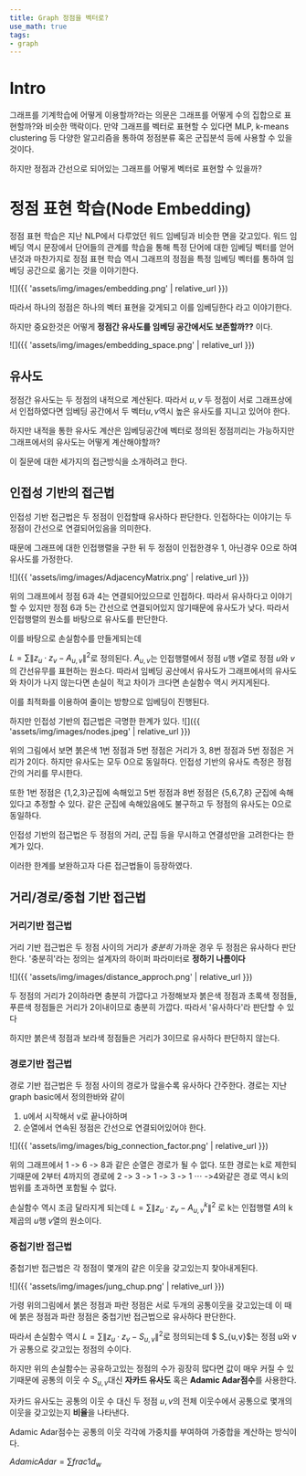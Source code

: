 ```yaml
---
title: Graph 정점을 벡터로?
use_math: true
tags:
- graph
---
```


# Intro
그래프를 기계학습에 어떻게 이용할까?라는 의문은 그래프를 어떻게 수의 집합으로 표현할까?와 비슷한 맥락이다.
만약 그래프를 벡터로 표현할 수 있다면 MLP, k-means clustering 등 다양한 알고리즘을 통하여 정점분류 혹은 군집분석 등에 사용할 수 있을것이다.

하지만 정점과 간선으로 되어있는 그래프를 어떻게 벡터로 표현할 수 있을까?


# 정점 표현 학습(Node Embedding)
정점 표현 학습은 지난 NLP에서 다루었던 워드 임베딩과 비슷한 면을 갖고있다.
워드 임베딩 역시 문장에서 단어들의 관계를 학습을 통해 특정 단어에 대한 임베딩 벡터를 얻어낸것과 마찬가지로 정점 표현 학습 역시 그래프의 정점을 특정 임베딩 벡터를 통하여 임베딩 공간으로 옮기는 것을 이야기한다.

![]({{ 'assets/img/images/embedding.png' | relative_url }})

따라서 하나의 정점은 하나의 벡터 표현을 갖게되고 이를 임베딩한다 라고 이야기한다.

하지만 중요한것은 어떻게 **정점간 유사도를 임베딩 공간에서도 보존할까??** 이다.

![]({{ 'assets/img/images/embedding_space.png' | relative_url }})

## 유사도
정점간 유사도는 두 정점의 내적으로 계산된다. 
따라서 $u, v$ 두 정점이 서로 그래프상에서 인접하였다면 임베딩 공간에서 두 벡터$u, v$역시 높은 유사도를 지니고 있어야 한다.

하지만 내적을 통한 유사도 계산은 임베딩공간에 벡터로 정의된 정점끼리는 가능하지만 그래프에서의 유사도는 어떻게 계산해야할까?

이 질문에 대한 세가지의 접근방식을 소개하려고 한다.

## 인접성 기반의 접근법
인접성 기반 접근법은 두 정점이 인접할때 유사하다 판단한다.
인접하다는 이야기는 두 정점이 간선으로 연결되어있음을 의미한다.

때문에 그래프에 대한 인접행렬을 구한 뒤 두 정점이 인접한경우 1, 아닌경우 0으로 하여 유사도를 가정한다.

![]({{ 'assets/img/images/AdjacencyMatrix.png' | relative_url }})

위의 그래프에서 정점 6과 4는 연결되어있으므로 인접하다. 따라서 유사하다고 이야기 할 수 있지만 정점 6과 5는 간선으로 연결되어있지 않기때문에 유사도가 낮다.
따라서 인접행렬의 원소를 바탕으로 유사도를 판단한다.

이를 바탕으로 손실함수를 만들게되는데

$L = \sum \lVert z_{u} \cdot z_{v} - A_{u,v} \rVert^2$로 정의된다. $A_{u,v}$는 인접행렬에서 정점 $u$행 $v$열로 정점 $u$와 $v$의 간선유무를 표현하는 원소다.
따라서 임베딩 공산에서 유사도가 그래프에서의 유사도와 차이가 나지 않는다면 손실이 적고 차이가 크다면 손실함수 역시 커지게된다.

이를 최적화를 이용하여 줄이는 방향으로 임베딩이 진행된다.

하지만 인접성 기반의 접근법은 극명한 한계가 있다.
![]({{ 'assets/img/images/nodes.jpeg' | relative_url }})

위의 그림에서 보면 붉은색 1번 정점과 5번 정점은 거리가 3, 8번 정점과 5번 정점은 거리가 2이다. 
하지만 유사도는 모두 0으로 동일하다.
인접성 기반의 유사도 측정은 정점간의 거리를 무시한다.

또한 1번 정점은 {1,2,3}군집에 속해있고 5번 정점과 8번 정점은 {5,6,7,8} 군집에 속해있다고 추정할 수 있다.
같은 군집에 속해있음에도 불구하고 두 정점의 유사도는 0으로 동일하다.

인접성 기반의 접근법은 두 정점의 거리, 군집 등을 무시하고 연결성만을 고려한다는 한계가 있다.

이러한 한계를 보완하고자 다른 접근법들이 등장하였다.

## 거리/경로/중첩 기반 접근법

### 거리기반 접근법
거리 기반 접근법은 두 정점 사이의 거리가 *충분히* 가까운 경우 두 정점은 유사하다 판단한다.
'충분히'라는 정의는 설계자의 하이퍼 파라미터로 **정하기 나름이다**

![]({{ 'assets/img/images/distance_approch.png' | relative_url }})

두 정점의 거리가 2이하라면 충분히 가깝다고 가정해보자
붉은색 정점과 초록색 정점들, 푸른색 정점들은 거리가 2이내이므로 충분히 가깝다. 따라서 '유사하다'라 판단할 수 있다

하지만 붉은색 정점과 보라색 정점들은 거리가 3이므로 유사하다 판단하지 않는다.

### 경로기반 접근법
경로 기반 접근법은 두 정점 사이의 경로가 많을수록 유사하다 간주한다.
경로는 지난 graph basic에서 정의한바와 같이 

1. u에서 시작해서 v로 끝나야하며
2. 순열에서 연속된 정점은 간선으로 연결되어있어야 한다.

![]({{ 'assets/img/images/big_connection_factor.png' | relative_url }})

위의 그래프에서 1 -> 6 -> 8과 같은 순열은 경로가 될 수 없다.
또한 경로는 k로 제한되기때문에 2부터 4까지의 경로에 
2 -> 3 -> 1 -> 3 -> 1 $\cdots$ ->4와같은 경로 역시 k의 범위를 초과하면 포함될 수 없다.

손실함수 역시 조금 달라지게 되는데 
$L = \sum \lVert z_{u} \cdot z_{v} - A_{u,v}^k \rVert^2$ 로 k는 인접행렬 $A$의 k제곱의 $u$행 $v$열의 원소이다.

### 중첩기반 접근법
중첩기반 접근법은 각 정점이 몇개의 같은 이웃을 갖고있는지 찾아내게된다.

![]({{ 'assets/img/images/jung_chup.png' | relative_url }})

가령 위의그림에서 붉은 정점과 파란 정점은 서로 두개의 공통이웃을 갖고있는데 이 때에 붉은 정점과 파란 정점은 중첩기반 접근법으로 유사하다 판단한다.

따라서 손실함수 역시 
$L =  \sum \lVert z_{u} \cdot z_{v} - S_{u,v} \rVert^2$로 정의되는데 $ S_{u,v}$는 정점 u와 v가 공통으로 갖고있는 정점의 수이다.

하지만 위의 손실함수는 공유하고있는 정점의 수가 굉장히 많다면 값이 매우 커질 수 있기때문에 공통의 이웃 수 $S_{u,v}$대신 **자카드 유사도** 혹은 **Adamic Adar점수**를 사용한다.

자카드 유사도는 공통의 이웃 수 대신 두 정점 $u,v$의 전체 이웃수에서 공통으로 몇개의 이웃을 갖고있는지 **비율**을 나타낸다. 

Adamic Adar점수는 공통의 이웃 각각에 가중치를 부여하여 가중합을 계산하는 방식이다.

$Adamic Adar = \sum frac{1}{d_{w}}$
